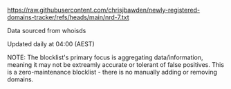https://raw.githubusercontent.com/chrisjbawden/newly-registered-domains-tracker/refs/heads/main/nrd-7.txt

Data sourced from whoisds

Updated daily at 04:00 (AEST)

NOTE: The blocklist's primary focus is aggregating data/information, meaning it may not be extreamly accurate or tolerant of false positives. This is a zero-maintenance blocklist - there is no manually adding or removing domains.
